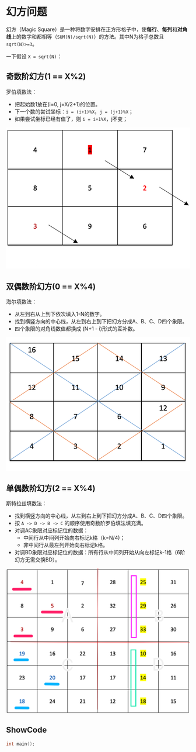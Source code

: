 # 幻方问题
幻方（Magic Square）是一种将数字安排在正方形格子中，使**每行**、**每列**和**对角线**上的数字和都相等（`SUM(N)/sqrt(N)`）的方法。其中N为格子总数且`sqrt(N)>=3`。

一下假设 `X = sqrt(N)`：

## 奇数阶幻方(1 == X%2)
罗伯填数法：
- 把起始数1放在(i=0, j=X/2+1)的位置。
- 下一个数的尝试坐标：`i = (i+1)%X`，`j = (j+1)%X`；
- 如果尝试坐标已经有值了，则 `i = i+1%X`，j不变；

![幻方-奇数阶](./.assets/幻方-奇数阶.png)

## 双偶数阶幻方(0 == X%4)
海尔填数法：
- 从左到右从上到下依次填入1-N的数字。
- 找到横竖方向的中心线，从左到右上到下把幻方分成A、B、C、D四个象限。
- 四个象限的对角线数值都换成 (N+1 - i)形式的互补数。

![幻方-双偶数阶](./.assets/幻方-双偶数阶.png)


## 单偶数阶幻方(2 == X%4)
斯特拉兹填数法：
- 找到横竖方向的中心线，从左到右上到下把幻方分成A、B、C、D四个象限。
- 按 `A -> D -> B -> C` 的顺序使用奇数阶罗伯填法填充满。
- 对调AC象限对应标记位的数据：
    - 中间行从中间列开始向右标记k格（k=N/4)；
    - 非中间行从最左列开始向右标记k格。
- 对调BD象限对应标记位的数据：所有行从中间列开始从向左标记k-1格（6阶幻方无需交换BD）。

![幻方-单偶数阶](./.assets/幻方-单偶数阶.png)


## ShowCode
```cpp
int main();
```
